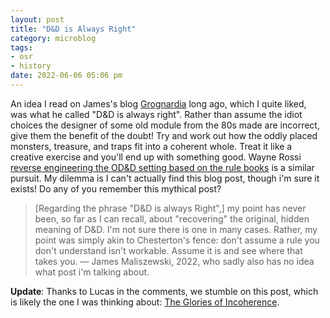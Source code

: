 ```yaml
---
layout: post
title: "D&D is Always Right"
category: microblog
tags:
- osr
- history
date: 2022-06-06 05:06 pm
---
```


An idea I read on James's blog [Grognardia][1] long ago, which I quite liked, was what he called "D&D is always right". Rather than assume the idiot choices the designer of some old module from the 80s made are incorrect, give them the benefit of the doubt! Try and work out how the oddly placed monsters, treasure, and traps fit into a coherent whole. Treat it like a creative exercise and you'll end up with something good. Wayne Rossi [reverse engineering the OD&D setting based on the rule books][2] is a similar pursuit. My dilemma is I can't actually find this blog post, though i'm sure it exists! Do any of you remember this mythical post?

> [Regarding the phrase "D&D is always Right",] my point has never been, so far as I can recall, about "recovering" the original, hidden meaning of D&D. I'm not sure there is one in many cases. Rather, my point was simply akin to Chesterton's fence: don't assume a rule you don't understand isn't workable. Assume it is and see where that takes you. — James Maliszewski, 2022, who sadly also has no idea what post i'm talking about.

**Update**: Thanks to Lucas in the comments, we stumble on this post, which is likely the one I was thinking about: [The Glories of Incoherence][3].

[1]: https://grognardia.blogspot.com/
[2]: http://initiativeone.blogspot.com/2013/05/od-setting-posts-in-pdf.html
[3]: https://maliszew.livejournal.com/450708.html